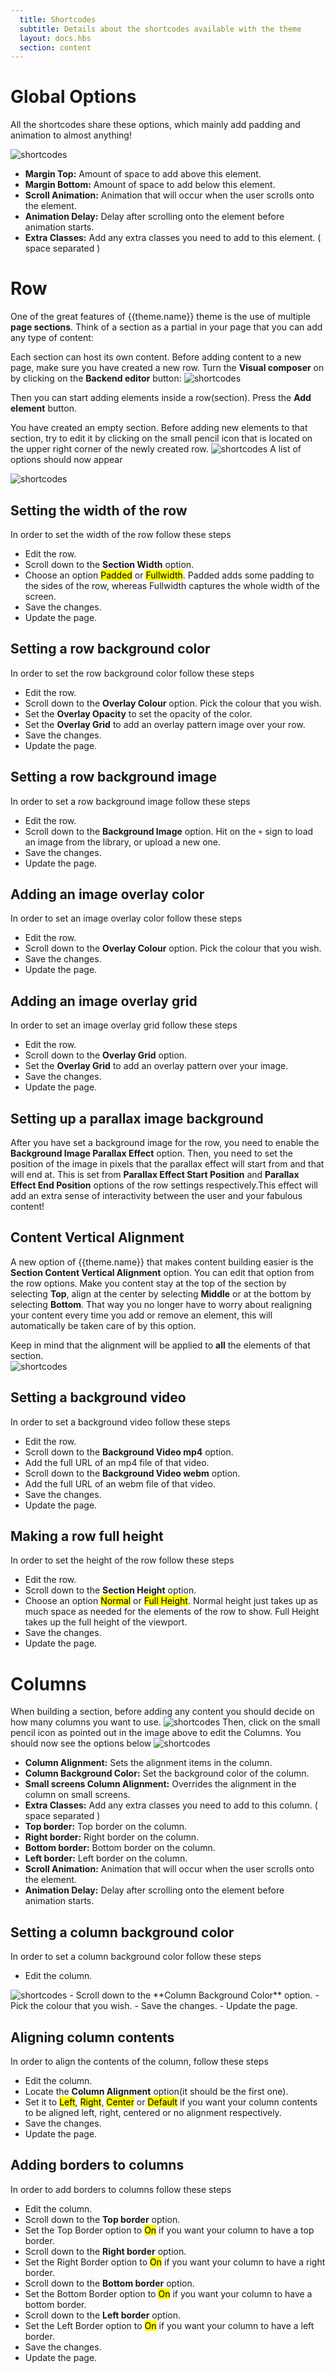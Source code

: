 ```yaml
---
  title: Shortcodes
  subtitle: Details about the shortcodes available with the theme
  layout: docs.hbs
  section: content
---
```


# Global Options
All the shortcodes share these options, which mainly add padding and animation to almost anything!

<img src="assets/images/content/global-options.png" alt="shortcodes">

- **Margin Top:**   Amount of space to add above this element.
- **Margin Bottom:** Amount of space to add below this element.
- **Scroll Animation:**  Animation that will occur when the user scrolls onto the element.
- **Animation Delay:**  Delay after scrolling onto the element before animation starts.
- **Extra Classes:**  Add any extra classes you need to add to this element. ( space separated )

# Row

One of the great features of {{theme.name}} theme is the use of multiple **page sections**. Think of a section as a partial in your page that you can add any type of content:


Each section can host its own content.
Before adding content to a new page, make sure you have created a new row.
Turn the **Visual composer** on by clicking on the  **Backend editor** button:
<img src="assets/images/content/composer.png" alt="shortcodes">

Then you can start adding elements inside a row(section). Press the **Add element** button.

You have created an empty section. Before adding new elements to that section, try to edit it by clicking on the small pencil icon that is located on the upper right corner of the newly created row.
<img src="assets/images/content/row.png" alt="shortcodes">
A list of options should now appear

<img src="assets/images/content/section-options.png" alt="shortcodes">

## Setting the width of the row
In order to set the width of the row follow these steps
- Edit the row.
- Scroll down to the **Section Width** option.
- Choose an option <mark>Padded</mark> or <mark>Fullwidth</mark>. Padded adds some padding to the sides of the row, whereas Fullwidth captures the whole width of the screen.
- Save the changes.
- Update the page.

## Setting a row background color
In order to set the row background color follow these steps
- Edit the row.
- Scroll down to the **Overlay Colour** option. Pick the colour that you wish.
- Set the **Overlay Opacity** to set the opacity of the color.
- Set the **Overlay Grid** to add an overlay pattern image over your row.
- Save the changes.
- Update the page.

## Setting a row background image
In order to set a row background image follow these steps
- Edit the row.
- Scroll down to the **Background Image** option. Hit on the `+` sign to load an image from the library, or upload a new one.
- Save the changes.
- Update the page.

## Adding an image overlay color
In order to set an image overlay color follow these steps
- Edit the row.
- Scroll down to the **Overlay Colour** option. Pick the colour that you wish.
- Save the changes.
- Update the page.

## Adding an image overlay grid
In order to set an image overlay grid follow these steps
- Edit the row.
- Scroll down to the **Overlay Grid** option. 
- Set the **Overlay Grid** to add an overlay pattern over your image.
- Save the changes.
- Update the page.

## Setting up a parallax image background
After you have set a background image for the row, you need to enable the **Background Image Parallax Effect** option. Then, you need to set the position of the image in pixels that the parallax effect will start from and that will end at. This is set from **Parallax Effect Start Position** and **Parallax Effect End Position** options of the row settings respectively.This effect will add an extra sense of interactivity between the user and your fabulous content!

## Content Vertical Alignment
A new option of {{theme.name}} that makes content building easier is the **Section Content Vertical Alignment** option. You can edit that option from the row options. Make you content stay at the top of the section by selecting **Top**,
align at the center by selecting **Middle** or at the bottom by selecting **Bottom**. That way you no longer have to worry about realigning your content every time you add or remove an element, this will automatically be taken care of by this option.

<div class="alert alert-info">
    Keep in mind that the alignment will be applied to <strong>all</strong> the elements of that section.
</div>

<img src="assets/images/content/section-align.png" alt="shortcodes">

## Setting a background video
In order to set a background video follow these steps
- Edit the row.
- Scroll down to the **Background Video mp4** option.
- Add the full URL of an mp4 file of that video.
- Scroll down to the **Background Video webm** option.
- Add the full URL of an webm file of that video.
- Save the changes.
- Update the page.

## Making a row full height
In order to set the height of the row follow these steps
- Edit the row.
- Scroll down to the **Section Height** option.
- Choose an option <mark>Normal</mark> or <mark>Full Height</mark>. Normal height just takes up as much space as needed for the elements of the row to show. Full Height takes up the full height of the viewport. 
- Save the changes.
- Update the page.

# Columns
When building a section, before adding any content you should decide on how many columns you want to use.
<img src="assets/images/content/columns.png" alt="shortcodes">
Then, click on the small pencil icon as pointed out in the image above to edit the Columns. You should now see the options below
<img src="assets/images/content/column-options.png" alt="shortcodes">

- **Column Alignment:**   Sets the alignment items in the column.
- **Column Background Color:** Set the background color of the column.
- **Small screens Column Alignment:** Overrides the alignment in the column on small screens.
- **Extra Classes:** Add any extra classes you need to add to this column. ( space separated )
- **Top border:** Top border on the column.
- **Right border:** Right border on the column.
- **Bottom border:** Bottom border on the column.
- **Left border:** Left border on the column.
- **Scroll Animation:**    Animation that will occur when the user scrolls onto the element.
- **Animation Delay:** Delay after scrolling onto the element before animation starts.

## Setting a column background color
In order to set a column background color follow these steps
- Edit the column.
<img src="assets/images/content/columns-edit.png" alt="shortcodes">
- Scroll down to the **Column Background Color** option.
- Pick the colour that you wish.
- Save the changes.
- Update the page.

## Aligning column contents
In order to align the contents of the column, follow these steps
- Edit the column.
- Locate the  **Column Alignment** option(it should be the first one).
- Set it to <mark>Left</mark>, <mark>Right</mark>, <mark>Center</mark> or <mark>Default</mark> if you want your column contents to be aligned left, right, centered or no alignment respectively.
- Save the changes.
- Update the page.

## Adding borders to columns
In order to add borders to columns follow these steps
- Edit the column.
- Scroll down to the **Top border** option.
- Set the Top Border option to <mark>On</mark> if you want your column to have a top border.
- Scroll down to the **Right border** option.
- Set the Right Border option to <mark>On</mark> if you want your column to have a right border.
- Scroll down to the **Bottom border** option.
- Set the Bottom Border option to <mark>On</mark> if you want your column to have a bottom border.
- Scroll down to the **Left border** option.
- Set the Left Border option to <mark>On</mark> if you want your column to have a left border.
- Save the changes.
- Update the page.
